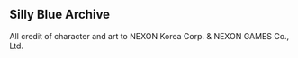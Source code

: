 ## Silly Blue Archive

All credit of character and art to NEXON Korea Corp. & NEXON GAMES Co., Ltd.
